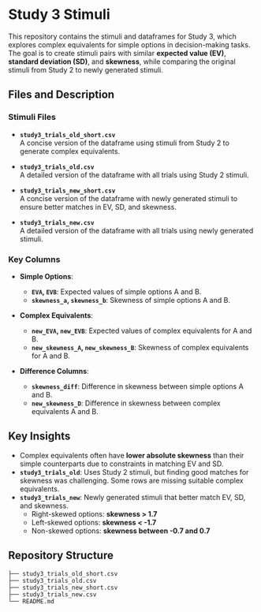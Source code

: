# Study 3 Stimuli

This repository contains the stimuli and dataframes for Study 3, which explores complex equivalents for simple options in decision-making tasks. The goal is to create stimuli pairs with similar **expected value (EV)**, **standard deviation (SD)**, and **skewness**, while comparing the original stimuli from Study 2 to newly generated stimuli.

## Files and Description

### Stimuli Files
- **`study3_trials_old_short.csv`**  
  A concise version of the dataframe using stimuli from Study 2 to generate complex equivalents.
  
- **`study3_trials_old.csv`**  
  A detailed version of the dataframe with all trials using Study 2 stimuli.

- **`study3_trials_new_short.csv`**  
  A concise version of the dataframe with newly generated stimuli to ensure better matches in EV, SD, and skewness.

- **`study3_trials_new.csv`**  
  A detailed version of the dataframe with all trials using newly generated stimuli.

### Key Columns
- **Simple Options**:  
  - **`EVA`, `EVB`**: Expected values of simple options A and B.  
  - **`skewness_a`, `skewness_b`**: Skewness of simple options A and B.

- **Complex Equivalents**:  
  - **`new_EVA`, `new_EVB`**: Expected values of complex equivalents for A and B.  
  - **`new_skewness_A`, `new_skewness_B`**: Skewness of complex equivalents for A and B.

- **Difference Columns**:  
  - **`skewness_diff`**: Difference in skewness between simple options A and B.  
  - **`new_skewness_D`**: Difference in skewness between complex equivalents A and B.

## Key Insights
- Complex equivalents often have **lower absolute skewness** than their simple counterparts due to constraints in matching EV and SD.
- **`study3_trials_old`**: Uses Study 2 stimuli, but finding good matches for skewness was challenging. Some rows are missing suitable complex equivalents.
- **`study3_trials_new`**: Newly generated stimuli that better match EV, SD, and skewness.  
  - Right-skewed options: **skewness > 1.7**  
  - Left-skewed options: **skewness < -1.7**  
  - Non-skewed options: **skewness between -0.7 and 0.7**

## Repository Structure
```plaintext
├── study3_trials_old_short.csv
├── study3_trials_old.csv
├── study3_trials_new_short.csv
├── study3_trials_new.csv
└── README.md
